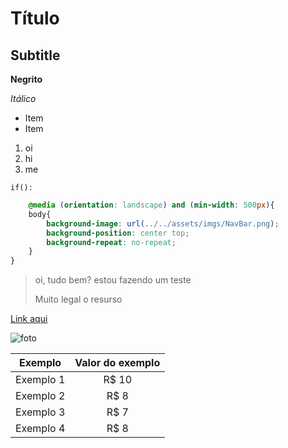 # Título

## Subtitle 

**Negrito**

_Itálico_

- Item
- Item

1. oi 
1. hi
1. me

`if():`

``` css
    @media (orientation: landscape) and (min-width: 500px){
    body{
        background-image: url(../../assets/imgs/NavBar.png);
        background-position: center top;
        background-repeat: no-repeat;
    }
}
```

> oi, tudo bem? estou fazendo um teste 
>
> Muito legal o resurso

[Link aqui](https://www.youtube.com/watch?v=vZaldeUg6D0)

![foto](https://user-images.githubusercontent.com/65090609/109902550-5e4e2a00-7c79-11eb-9bbc-3e33c43a351a.png)

Exemplo   | Valor do exemplo
:---------:| :------:
Exemplo 1| R$ 10
Exemplo 2 | R$ 8
Exemplo 3 | R$ 7
Exemplo 4 | R$ 8

